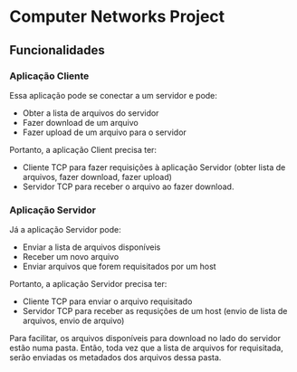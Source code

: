 # Computer Networks Project

## Funcionalidades
### Aplicação Cliente
Essa aplicação pode se conectar a um servidor e pode:
- Obter a lista de arquivos do servidor
- Fazer download de um arquivo
- Fazer upload de um arquivo para o servidor

Portanto, a aplicação Client precisa ter:
- Cliente TCP para fazer requisições à aplicação Servidor (obter lista de arquivos, fazer download, fazer upload)
- Servidor TCP para receber o arquivo ao fazer download.

### Aplicação Servidor
Já a aplicação Servidor pode:
- Enviar a lista de arquivos disponíveis
- Receber um novo arquivo
- Enviar arquivos que forem requisitados por um host

Portanto, a aplicação Servidor precisa ter:
- Cliente TCP para enviar o arquivo requisitado
- Servidor TCP para receber as requsições de um host (envio de lista de arquivos, envio de arquivo)


Para facilitar, os arquivos disponíveis para download no lado do servidor estão numa pasta. Então, toda vez que a lista de arquivos for requisitada, serão enviadas os metadados dos arquivos dessa pasta.
